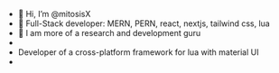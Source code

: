 - 👋 Hi, I’m @mitosisX
- 👀 Full-Stack developer: MERN, PERN, react, nextjs, tailwind css, lua
- 🌱 I am more of a research and development guru
- 
- Developer of a cross-platform framework for lua with material UI
- 

<!---
mitosisX/mitosisX is a ✨ special ✨ repository because its `README.md` (this file) appears on your GitHub profile.
You can click the Preview link to take a look at your changes.
--->
